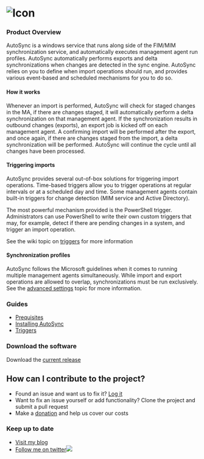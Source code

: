 # ![Icon](https://github.com/lithnet/miis-autosync/wiki/images/autosync-logo-sm.png)

### Product Overview
AutoSync is a windows service that runs along side of the FIM/MIM synchronization service, and automatically executes management agent run profiles. AutoSync automatically performs exports and delta synchronizations when changes are detected in the sync engine. AutoSync relies on you to define when import operations should run, and provides various event-based and scheduled mechanisms for you to do so.

#### How it works
Whenever an import is performed, AutoSync will check for staged changes in the MA, if there are changes staged, it will automatically perform a delta synchronization on that management agent. If the synchronization results in outbound changes (exports), an export job is kicked off on each management agent. A confirming import will be performed after the export, and once again, if there are changes staged from the import, a delta synchronization will be performed. AutoSync will continue the cycle until all changes have been processed.

#### Triggering imports
AutoSync provides several out-of-box solutions for triggering import operations. Time-based triggers allow you to trigger operations at regular intervals or at a scheduled day and time. Some management agents contain built-in triggers for change detection (MIM service and Active Directory).

The most powerful mechanism provided is the PowerShell trigger. Administrators can use PowerShell to write their own custom triggers that may, for example, detect if there are pending changes in a system, and trigger an import operation.

See the wiki topic on [triggers](https://github.com/lithnet/miis-autosync/wiki/Triggers) for more information

#### Synchronization profiles
AutoSync follows the Microsoft guidelines when it comes to running multiple management agents simultaneously. While import and export operations are allowed to overlap, synchronizations must be run exclusively. See the [advanced settings](https://github.com/lithnet/miis-autosync/wiki/Advanced-settings) topic for more information.

### Guides
*   [Prequisites](https://github.com/lithnet/miis-autosync/wiki/Prerequisites)
*   [Installing AutoSync](https://github.com/lithnet/miis-autosync/wiki/Installing-AutoSync)
*   [Triggers](https://github.com/lithnet/miis-autosync/wiki/Triggers)

### Download the software
Download the [current release](https://github.com/lithnet/miis-autosync/releases/)

## How can I contribute to the project?
* Found an issue and want us to fix it? [Log it](https://github.com/lithnet/miis-autosync/issues)
* Want to fix an issue yourself or add functionality? Clone the project and submit a pull request
* Make a [donation](https://lithnet.io/donate) and help us cover our costs

### Keep up to date
*   [Visit my blog](http://blog.lithiumblue.com)
*   [Follow me on twitter](https://twitter.com/RyanLNewington)![](http://twitter.com/favicon.ico)
